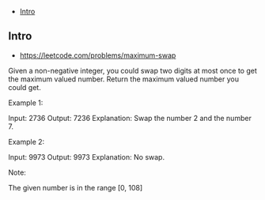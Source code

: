 - [Intro](#intro)

## Intro

- https://leetcode.com/problems/maximum-swap


Given a non-negative integer, you could swap two digits at most once to get the maximum valued number. Return the maximum valued number you could get.

Example 1:

Input: 2736
Output: 7236
Explanation: Swap the number 2 and the number 7.

Example 2:

Input: 9973
Output: 9973
Explanation: No swap.

Note:

The given number is in the range [0, 108]

